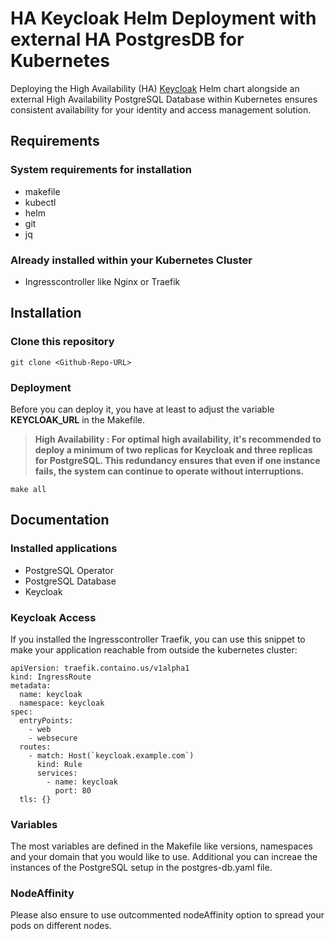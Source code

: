 # HA Keycloak Helm Deployment with external HA PostgresDB for Kubernetes

Deploying the High Availability (HA) [Keycloak](https://github.com/bitnami/charts/tree/main/bitnami/keycloak) Helm chart alongside an external High Availability PostgreSQL Database within Kubernetes ensures consistent availability for your identity and access management solution.

## Requirements

### System requirements for installation
- makefile
- kubectl
- helm
- git
- jq

### Already installed within your Kubernetes Cluster
- Ingresscontroller like Nginx or Traefik

## Installation

### Clone this repository
```
git clone <Github-Repo-URL>
```

### Deployment
Before you can deploy it, you have at least to adjust the variable **KEYCLOAK_URL** in the Makefile. 
> **High Availability : For optimal high availability, it's recommended to deploy a minimum of two replicas for Keycloak and three replicas for PostgreSQL. This redundancy ensures that even if one instance fails, the system can continue to operate without interruptions.** 

```
make all
```

## Documentation

### Installed applications
- PostgreSQL Operator
- PostgreSQL Database
- Keycloak

### Keycloak Access
If you installed the Ingresscontroller Traefik, you can use this snippet to make your application reachable from outside the kubernetes cluster:
```
apiVersion: traefik.containo.us/v1alpha1
kind: IngressRoute
metadata:
  name: keycloak
  namespace: keycloak
spec:
  entryPoints:
    - web
    - websecure
  routes:
    - match: Host(`keycloak.example.com`)
      kind: Rule
      services:
        - name: keycloak
          port: 80
  tls: {}
```

### Variables
The most variables are defined in the Makefile like versions, namespaces and your domain that you would like to use. 
Additional you can increae the instances of the PostgreSQL setup in the postgres-db.yaml file. 

### NodeAffinity
Please also ensure to use outcommented nodeAffinity option to spread your pods on different nodes. 
